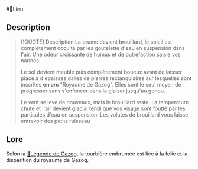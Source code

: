 #📍Lieu

## Description


> [!QUOTE] Description
>  La brume devient brouillard, le soleil est complètement occulté par les goutelette d'eau en suspension dans l'air. Une odeur croissante de humus et de putrefaction saisie vos narines.
>  
>  Le sol devient meuble puis complètement boueux avant de laisser place à d'epaisses dalles de pierres  rectangulaires sur lesquelles sont inscrites __en orc__ "Royaume de Gazog". Elles sont le seul moyen de progresser sans s'enfoncer dans la glaiser jusqu'au genou.
>  
>  Le vent se lève de nouveaux, mais le brouillard reste. La temperature chute et l'air devient glacial tendi que vos visage sont foutté par les particules d'eau en suspension. Les volutes de brouillard vous laisse entrevoir des petits ruisseau

## Lore

Selon la [📜Légende de Gazog](../lore/📜Légende%20de%20Gazog.md),  la tourbière embrumée est liée à la folie et la disparition du royaume de Gazog.


